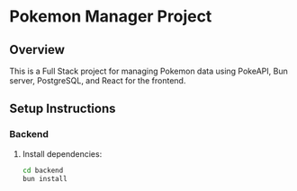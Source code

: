 # Pokemon Manager Project

## Overview
This is a Full Stack project for managing Pokemon data using PokeAPI, Bun server, PostgreSQL, and React for the frontend.

## Setup Instructions

### Backend
1. Install dependencies:
   ```bash
   cd backend
   bun install
